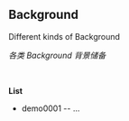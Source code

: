 ## Background

Different kinds of Background

*各类 Background 背景储备*

&nbsp;

**List**

* demo0001 -- ...
